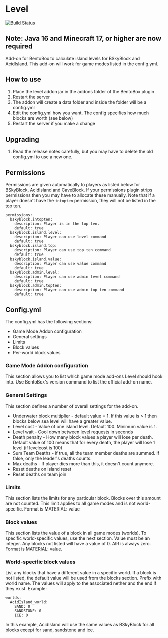 # Level
[![Build Status](https://ci.codemc.org/buildStatus/icon?job=BentoBoxWorld/Level)](https://ci.codemc.org/job/BentoBoxWorld/job/Level/)

## Note: Java 16 and Minecraft 17, or higher are now required

Add-on for BentoBox to calculate island levels for BSkyBlock and AcidIsland. This add-on will work
for game modes listed in the config.yml.

## How to use

1. Place the level addon jar in the addons folder of the BentoBox plugin
2. Restart the server
3. The addon will create a data folder and inside the folder will be a config.yml
4. Edit the config.yml how you want. The config specifies how much blocks are worth (see below)
5. Restart the server if you make a change

## Upgrading

1. Read the release notes carefully, but you may have to delete the old config.yml to use a new one.

## Permissions
Permissions are given automatically to players as listed below for BSkyBlock, AcidIsland and CaveBlock. If your permissions plugin strips permissions then you may have to allocate these manually. Note that if a player doesn't have the `intopten` permission, they will not be listed in the top ten.

```
permissions:    
  bskyblock.intopten:
    description: Player is in the top ten.
    default: true
  bskyblock.island.level:
    description: Player can use level command
    default: true
  bskyblock.island.top:
    description: Player can use top ten command
    default: true
  bskyblock.island.value:
    description: Player can use value command
    default: true
  bskyblock.admin.level:
    description: Player can use admin level command
    default: true
  bskyblock.admin.topten:
    description: Player can use admin top ten command
    default: true
```

## Config.yml

The config.yml has the following sections:

* Game Mode Addon configuration
* General settings
* Limits
* Block values
* Per-world block values

### Game Mode Addon configuration

This section allows you to list which game mode add-ons Level should hook into. Use BentoBox's version command to list the official add-on name.

### General Settings

This section defines a number of overall settings for the add-on.

* Underwater block multiplier - default value = 1. If this value is > 1 then blocks below sea level will have a greater value.
* Level cost - Value of one island level. Default 100. Minimum value is 1.
* Level wait - Cool down between level requests in seconds
* Death penalty - How many block values a player will lose per death. Default value of 100 means that for every death, the player will lose 1 level (if levelcost is 100)
* Sum Team Deaths - if true, all the team member deaths are summed. If false, only the leader's deaths counts.
* Max deaths - If player dies more than this, it doesn't count anymore.
* Reset deaths on island reset
* Reset deaths on team join

### Limits
This section lists the limits for any particular block. Blocks over this amount are not counted. This limit applies to all game modes and is not world-specific.
Format is MATERIAL: value 

### Block values
This section lists the value of a block in all game modes (worlds). To specific world-specific values, use the next section. Value must be an integer. Any blocks not listed will have a value of 0. AIR is always zero.
Format is MATERIAL: value. 

### World-specific block values
List any blocks that have a different value in a specific world. If a block is not listed, the default value will be used from the blocks section.
Prefix with world name. The values will apply to the associated nether and the end if they exist. Example:

```
worlds:
  AcidIsland_world:
    SAND: 0
    SANDSTONE: 0
    ICE: 0
```

In this example, AcidIsland will use the same values as BSkyBlock for all blocks except for sand, sandstone and ice.
